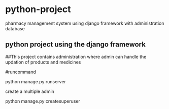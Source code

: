 # python-project
pharmacy management system using django framework with administration database
## python project using the django framework 

##This project contains administration where admin can handle the updation of products and medicines

#runcommand

python manage.py runserver 

create a multiple admin 

python manage.py createsuperuser
